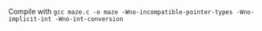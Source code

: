 Compile with `gcc maze.c -o maze -Wno-incompatible-pointer-types -Wno-implicit-int -Wno-int-conversion`
